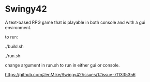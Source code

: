 # Swingy42

A text-based RPG game that is playable in both console and with a gui environment.

to run:

./build.sh

./run.sh

change argument in run.sh to run in either gui or console.

https://github.com/JenMike/Swingy42/issues/1#issue-711335356
